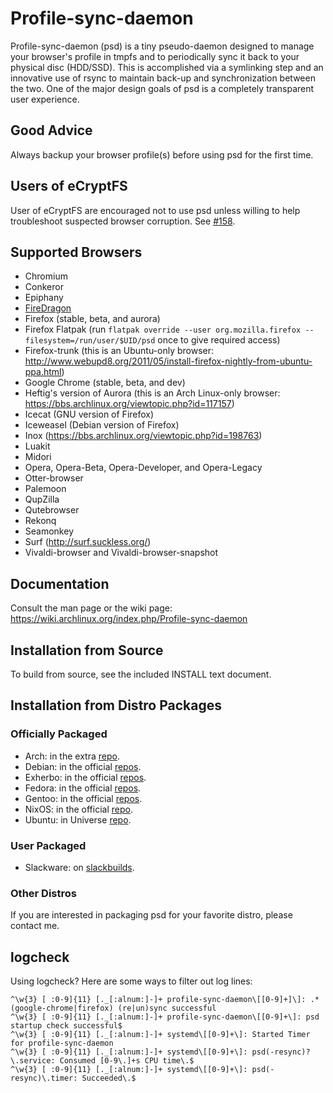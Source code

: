 # Profile-sync-daemon
Profile-sync-daemon (psd) is a tiny pseudo-daemon designed to manage your browser's profile in tmpfs and to periodically sync it back to your physical disc (HDD/SSD). This is accomplished via a symlinking step and an innovative use of rsync to maintain back-up and synchronization between the two. One of the major design goals of psd is a completely transparent user experience.

## Good Advice
Always backup your browser profile(s) before using psd for the first time.

## Users of eCryptFS
User of eCryptFS are encouraged not to use psd unless willing to help troubleshoot suspected browser corruption. See [#158](https://github.com/graysky2/profile-sync-daemon/issues/158).

## Supported Browsers
* Chromium
* Conkeror
* Epiphany
* [FireDragon](https://firedragon.garudalinux.org/)
* Firefox (stable, beta, and aurora)
* Firefox Flatpak (run `flatpak override --user org.mozilla.firefox --filesystem=/run/user/$UID/psd` once to give required access)
* Firefox-trunk (this is an Ubuntu-only browser: http://www.webupd8.org/2011/05/install-firefox-nightly-from-ubuntu-ppa.html)
* Google Chrome (stable, beta, and dev)
* Heftig's version of Aurora (this is an Arch Linux-only browser: https://bbs.archlinux.org/viewtopic.php?id=117157)
* Icecat (GNU version of Firefox)
* Iceweasel (Debian version of Firefox)
* Inox (https://bbs.archlinux.org/viewtopic.php?id=198763)
* Luakit
* Midori
* Opera, Opera-Beta, Opera-Developer, and Opera-Legacy
* Otter-browser
* Palemoon
* QupZilla
* Qutebrowser
* Rekonq
* Seamonkey
* Surf (http://surf.suckless.org/)
* Vivaldi-browser and Vivaldi-browser-snapshot

## Documentation
Consult the man page or the wiki page: https://wiki.archlinux.org/index.php/Profile-sync-daemon

## Installation from Source
To build from source, see the included INSTALL text document.

## Installation from Distro Packages
### Officially Packaged
* Arch: in the extra [repo](https://archlinux.org/packages/extra/any/profile-sync-daemon/).
* Debian: in the official [repos](https://packages.debian.org/unstable/profile-sync-daemon).
* Exherbo: in the official [repos](http://git.exherbo.org/summer/packages/net-www/profile-sync-daemon).
* Fedora: in the official [repos](https://src.fedoraproject.org/rpms/profile-sync-daemon).
* Gentoo: in the official [repos](http://packages.gentoo.org/package/www-misc/profile-sync-daemon).
* NixOS: in the official [repo](https://search.nixos.org/packages?channel=22.11&from=0&size=50&sort=relevance&type=packages&query=profile-sync).
* Ubuntu: in Universe [repo](https://packages.ubuntu.com/search?keywords=profile-sync-daemon).

### User Packaged
* Slackware: on [slackbuilds](http://slackbuilds.org/apps/profile-sync-daemon/).

### Other Distros
If you are interested in packaging psd for your favorite distro, please contact me.

## logcheck
Using logcheck? Here are some ways to filter out log lines:
```regexp
^\w{3} [ :0-9]{11} [._[:alnum:]-]+ profile-sync-daemon\[[0-9]+]\]: .*(google-chrome|firefox) (re|un)sync successful
^\w{3} [ :0-9]{11} [._[:alnum:]-]+ profile-sync-daemon\[[0-9]+\]: psd startup check successful$
^\w{3} [ :0-9]{11} [._[:alnum:]-]+ systemd\[[0-9]+\]: Started Timer for profile-sync-daemon
^\w{3} [ :0-9]{11} [._[:alnum:]-]+ systemd\[[0-9]+\]: psd(-resync)?\.service: Consumed [0-9\.]+s CPU time\.$
^\w{3} [ :0-9]{11} [._[:alnum:]-]+ systemd\[[0-9]+\]: psd(-resync)\.timer: Succeeded\.$
```
